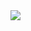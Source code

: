 <html>
<img src="(https://github.com/prettygirlmilkingacow/prettygirlmilkingacow.github.io/blob/e3889ecaeb2d15e417dc97225a5705e7203903d4/CD5035DF-241B-442C-882F-26A0E32E54D4.JPG)"
